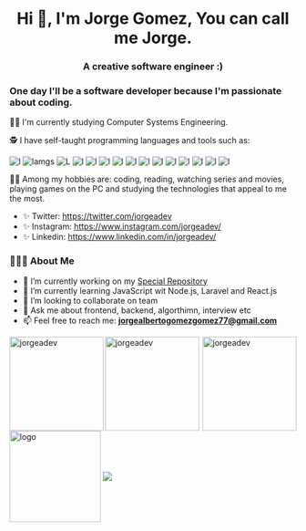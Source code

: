 <h1 align="center">Hi 👋, I'm Jorge Gomez, You can call me Jorge.</h1>
<h3 align="center">A creative software engineer :)</h3>

###  One day I'll be a software developer because I'm passionate about coding.

💪🏼 I'm currently studying Computer Systems Engineering.

🕵 I have self-taught programming languages and tools such as:

![l](https://img.shields.io/badge/React-20232A?style=for-the-badge&logo=react&logoColor=61DAFB)
![lamgs](https://img.shields.io/badge/JavaScript-F7DF1E?style=for-the-badge&logo=javascript&logoColor=black)
![L](https://img.shields.io/badge/Node.js-43853D?style=for-the-badge&logo=node-dot-js&logoColor=white)
![l](https://img.shields.io/badge/HTML5-E34F26?style=for-the-badge&logo=html5&logoColor=white)
![l](https://img.shields.io/badge/Java-ED8B00?style=for-the-badge&logo=java&logoColor=white)
![l](https://img.shields.io/badge/Python-FFD43B?style=for-the-badge&logo=python&logoColor=blue)
![l](https://img.shields.io/badge/Android-3DDC84?style=for-the-badge&logo=android&logoColor=white)
![l](https://img.shields.io/badge/Go-00ADD8?style=for-the-badge&logo=go&logoColor=white)
![l](https://img.shields.io/badge/Kotlin-0095D5?&style=for-the-badge&logo=kotlin&logoColor=white)
![l](https://img.shields.io/badge/Flutter-02569B?style=for-the-badge&logo=flutter&logoColor=white)
![l](https://img.shields.io/badge/CSS3-1572B6?style=for-the-badge&logo=css3&logoColor=white)
![l](https://img.shields.io/badge/Bootstrap-563D7C?style=for-the-badge&logo=bootstrap&logoColor=white)
![l](https://img.shields.io/badge/Laravel-FF2D20?style=for-the-badge&logo=laravel&logoColor=white)
![l](https://img.shields.io/badge/PHP-777BB4?style=for-the-badge&logo=php&logoColor=white)
![l](	https://img.shields.io/badge/GIT-E44C30?style=for-the-badge&logo=git&logoColor=white)

👩🏻 Among my hobbies are: coding, reading, watching series and movies, playing games on the PC and studying the technologies that appeal to me the most.

* ✨ Twitter: https://twitter.com/jorgeadev
* ✨ Instagram: https://www.instagram.com/jorgeadev/
* ✨ Linkedin: https://www.linkedin.com/in/jorgeadev/

 ### 👨🏻‍💻 About Me
- 🔭 I’m currently working on my [Special Repository](https://github.com/jorgeadev/jorgeadev)
- 🌱 I’m currently learning JavaScript wit Node.js, Laravel and React.js
- 👯 I’m looking to collaborate on team
- 💬 Ask me about frontend, backend, algorthimn, interview etc 
- 📫 Feel free to reach me: **jorgealbertogomezgomez77@gmail.com**

<img align="left" src="https://github-readme-stats.vercel.app/api/top-langs?username=jorgeadev&show_icons=true&locale=en&layout=compact"  height="165" alt="jorgeadev" />

<img align="left" src="https://github-readme-stats.vercel.app/api/top-langs/?username=jorgeadev&langs_count=8&hide=jupyter%20notebook,java,python&show_icons=true&locale=en&layout=compact"  height="165" alt="jorgeadev" />

<img align="right" src="https://github-readme-stats.vercel.app/api?username=jorgeadev&show_icons=true&locale=en" alt="jorgeadev"  height="165" />



<img src="https://github-profile-trophy.vercel.app/?username=jorgeadev&theme=flat&column=7" alt="logo" height="160" align="center" style="margin: auto; margin-bottom: 20px;" />

<img align="center" src="https://github-readme-streak-stats.herokuapp.com/?user=jorgeadev" style="margin: auto; margin-bottom: 20px;" />

<!--
[![Readme Card](https://github-readme-stats.vercel.app/api/pin/?username=jorgeadev&repo=github-readme-stats)](https://github.com/jorgeadev/github-readme-stats)
<hr>

 ![Snake animation](https://github.com/Albinzr/snakeMe/blob/output/github-contribution-grid-snake.svg)
 </div>
 
<hr>
[![GitHub followers](https://img.shields.io/github/followers/jorgeadev.svg?style=social&label=Follow&maxAge=2592000)](https://github.com/jorgeadev?tab=followers)
[Jorge Alberto Gomez Gomez GitHub stats](https://github-readme-stats.vercel.app/api?username=jorgeadev&hide=contribs,prs&theme=buefy&show_icons=true) 
[![Top Langs](https://github-readme-stats.vercel.app/api/top-langs/?username=jorgeadev&layout=compact&theme=buefy)](https://github.com/jorgealbertogomezgomez77/github-readme-stats)
<img src="https://github-readme-stats.vercel.app/api?username=jorgeadev&show_icons=true" alt="logo" height="160" align="right" style="margin: 5px; margin-bottom: 20px;" />
-->

